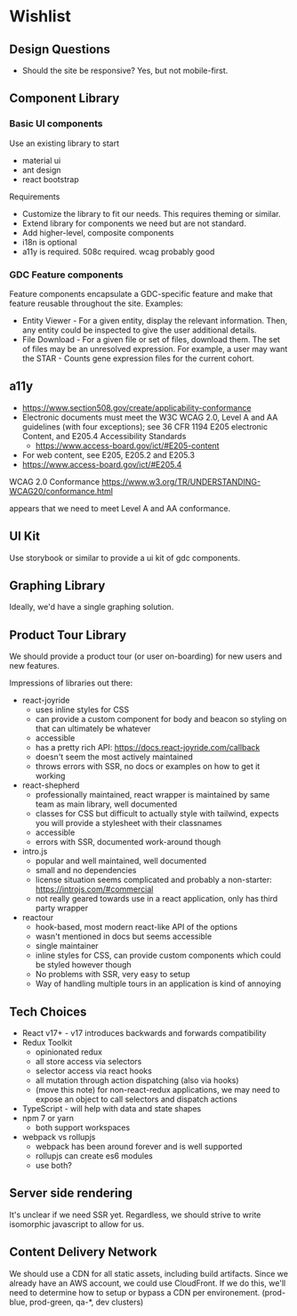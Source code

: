 # Wishlist

## Design Questions

- Should the site be responsive? Yes, but not mobile-first.

## Component Library

### Basic UI components

Use an existing library to start

- material ui
- ant design
- react bootstrap

Requirements

- Customize the library to fit our needs. This requires theming or similar.
- Extend library for components we need but are not standard.
- Add higher-level, composite components
- i18n is optional
- a11y is required. 508c required. wcag probably good

### GDC Feature components

Feature components encapsulate a GDC-specific feature and make that feature reusable
throughout the site. Examples:

- Entity Viewer - For a given entity, display the relevant information. Then, any entity could be inspected to give the user additional details.
- File Download - For a given file or set of files, download them. The set of files may be an unresolved expression. For example, a user may want the STAR - Counts gene expression files for the current cohort.

## a11y

- <https://www.section508.gov/create/applicability-conformance>
- Electronic documents must meet the W3C WCAG 2.0, Level A and AA guidelines (with four exceptions); see 36 CFR 1194 E205 electronic Content, and E205.4 Accessibility Standards
  - <https://www.access-board.gov/ict/#E205-content>
- For web content, see E205, E205.2 and E205.3
- https://www.access-board.gov/ict/#E205.4

WCAG 2.0 Conformance
<https://www.w3.org/TR/UNDERSTANDING-WCAG20/conformance.html>

appears that we need to meet Level A and AA conformance.

## UI Kit

Use storybook or similar to provide a ui kit of gdc components.

## Graphing Library

Ideally, we'd have a single graphing solution.

## Product Tour Library

We should provide a product tour (or user on-boarding) for new users and new features.

Impressions of libraries out there:

- react-joyride
  - uses inline styles for CSS
  - can provide a custom component for body and beacon so styling on that can ultimately be whatever
  - accessible
  - has a pretty rich API: https://docs.react-joyride.com/callback
  - doesn't seem the most actively maintained
  - throws errors with SSR, no docs or examples on how to get it working
- react-shepherd
  - professionally maintained, react wrapper is maintained by same team as main library, well documented
  - classes for CSS but difficult to actually style with tailwind, expects you will provide a stylesheet with their classnames
  - accessible
  - errors with SSR, documented work-around though
- intro.js
  - popular and well maintained, well documented
  - small and no dependencies
  - license situation seems complicated and probably a non-starter: https://introjs.com/#commercial
  - not really geared towards use in a react application, only has third party wrapper
- reactour
  - hook-based, most modern react-like API of the options
  - wasn't mentioned in docs but seems accessible
  - single maintainer
  - inline styles for CSS, can provide custom components which could be styled however though
  - No problems with SSR, very easy to setup
  - Way of handling multiple tours in an application is kind of annoying

## Tech Choices

- React v17+ - v17 introduces backwards and forwards compatibility
- Redux Toolkit
  - opinionated redux
  - all store access via selectors
  - selector access via react hooks
  - all mutation through action dispatching (also via hooks)
  - (move this note) for non-react-redux applications, we may need to expose an object to call selectors and dispatch actions
- TypeScript - will help with data and state shapes
- npm 7 or yarn
  - both support workspaces
- webpack vs rollupjs
  - webpack has been around forever and is well supported
  - rollupjs can create es6 modules
  - use both?

## Server side rendering

It's unclear if we need SSR yet. Regardless, we should strive to write isomorphic javascript to allow for us.

## Content Delivery Network

We should use a CDN for all static assets, including build artifacts. Since we already have an AWS account, we could use CloudFront. If we do this, we'll need to determine how to setup or bypass a CDN per environement. (prod-blue, prod-green, qa-\*, dev clusters)
